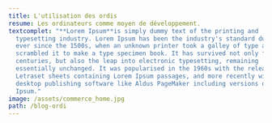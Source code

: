 ```yaml
---
title: L'utilisation des ordis
resume: Les ordinateurs comme moyen de développement.
textcomplet: "**Lorem Ipsum**is simply dummy text of the printing and
  typesetting industry. Lorem Ipsum has been the industry's standard dummy text
  ever since the 1500s, when an unknown printer took a galley of type and
  scrambled it to make a type specimen book. It has survived not only five
  centuries, but also the leap into electronic typesetting, remaining
  essentially unchanged. It was popularised in the 1960s with the release of
  Letraset sheets containing Lorem Ipsum passages, and more recently with
  desktop publishing software like Aldus PageMaker including versions of Lorem
  Ipsum."
image: /assets/commerce_home.jpg
path: /blog-ordi
---
```

